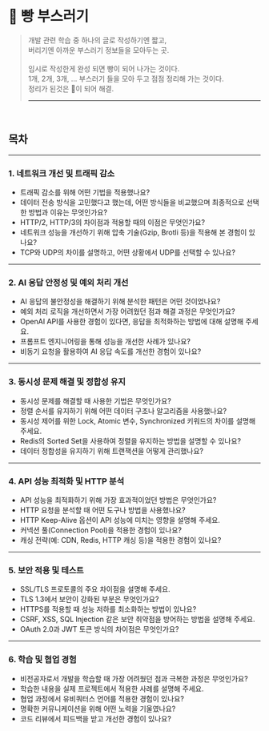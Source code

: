 # 🍞 빵 부스러기
>개발 관련 학습 중 하나의 글로 작성하기엔 짧고, <br/>
>버리기엔 아까운 부스러기 정보들을 모아두는 곳. <br/> <br/>
>임시로 작성한게 완성 되면 빵이 되어 나가는 것이다. <br/> 
>1개, 2개, 3개, ... 부스러기 들을 모아 두고 점점 정리해 가는 것이다. <br/>
>정리가 된것은 🍞이 되어 해결.
> ***



<br/>

## 목차


---



### **1. 네트워크 개선 및 트래픽 감소**

- 트래픽 감소를 위해 어떤 기법을 적용했나요?
- 데이터 전송 방식을 고민했다고 했는데, 어떤 방식들을 비교했으며 최종적으로 선택한 방법과 이유는 무엇인가요?
- HTTP/2, HTTP/3의 차이점과 적용할 때의 이점은 무엇인가요?
- 네트워크 성능을 개선하기 위해 압축 기술(Gzip, Brotli 등)을 적용해 본 경험이 있나요?
- TCP와 UDP의 차이를 설명하고, 어떤 상황에서 UDP를 선택할 수 있나요?

---

### **2. AI 응답 안정성 및 예외 처리 개선**

- AI 응답의 불안정성을 해결하기 위해 분석한 패턴은 어떤 것이었나요?
- 예외 처리 로직을 개선하면서 가장 어려웠던 점과 해결 과정은 무엇인가요?
- OpenAI API를 사용한 경험이 있다면, 응답을 최적화하는 방법에 대해 설명해 주세요.
- 프롬프트 엔지니어링을 통해 성능을 개선한 사례가 있나요?
- 비동기 요청을 활용하여 AI 응답 속도를 개선한 경험이 있나요?

---

### **3. 동시성 문제 해결 및 정합성 유지**

- 동시성 문제를 해결할 때 사용한 기법은 무엇인가요?
- 정렬 순서를 유지하기 위해 어떤 데이터 구조나 알고리즘을 사용했나요?
- 동시성 제어를 위한 Lock, Atomic 변수, Synchronized 키워드의 차이를 설명해 주세요.
- Redis의 Sorted Set을 사용하여 정렬을 유지하는 방법을 설명할 수 있나요?
- 데이터 정합성을 유지하기 위해 트랜잭션을 어떻게 관리했나요?

---

### **4. API 성능 최적화 및 HTTP 분석**

- API 성능을 최적화하기 위해 가장 효과적이었던 방법은 무엇인가요?
- HTTP 요청을 분석할 때 어떤 도구나 방법을 사용했나요?
- HTTP Keep-Alive 옵션이 API 성능에 미치는 영향을 설명해 주세요.
- 커넥션 풀(Connection Pool)을 적용한 경험이 있나요?
- 캐싱 전략(예: CDN, Redis, HTTP 캐싱 등)을 적용한 경험이 있나요?

---

### **5. 보안 적용 및 테스트**

- SSL/TLS 프로토콜의 주요 차이점을 설명해 주세요.
- TLS 1.3에서 보안이 강화된 부분은 무엇인가요?
- HTTPS를 적용할 때 성능 저하를 최소화하는 방법이 있나요?
- CSRF, XSS, SQL Injection 같은 보안 취약점을 방어하는 방법을 설명해 주세요.
- OAuth 2.0과 JWT 토큰 방식의 차이점은 무엇인가요?

---

### **6. 학습 및 협업 경험**

- 비전공자로서 개발을 학습할 때 가장 어려웠던 점과 극복한 과정은 무엇인가요?
- 학습한 내용을 실제 프로젝트에서 적용한 사례를 설명해 주세요.
- 협업 과정에서 유비쿼터스 언어를 적용한 경험이 있나요?
- 명확한 커뮤니케이션을 위해 어떤 노력을 기울였나요?
- 코드 리뷰에서 피드백을 받고 개선한 경험이 있나요?
